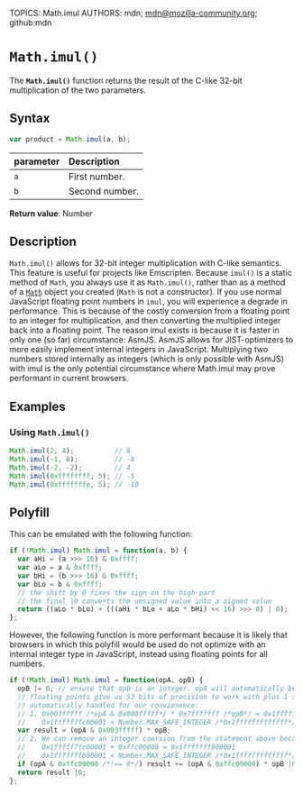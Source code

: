TOPICS: Math.imul
AUTHORS: mdn; mdn@mozilla-community.org; github:mdn

# `Math.imul()`

The **`Math.imul()`** function returns the result of the C-like 32-bit multiplication of the two parameters.

## Syntax

```javascript
var product = Math.imul(a, b);
```

| parameter | Description |
| :-- | :-- |
| `a` | First number. |
| `b` | Second number. |

**Return value**: Number

## Description

`Math.imul()` allows for 32-bit integer multiplication with C-like semantics. This feature is
useful for projects like Emscripten. Because `imul()` is a static method of `Math`, you always
use it as `Math.imul()`, rather than as a method of a [`Math`](/en/webfrontend/Math) object you
created (`Math` is not a constructor). If you use normal JavaScript floating point numbers in `imul`,
you will experience a degrade in performance. This is because of the costly conversion from a
floating point to an integer for multiplication, and then converting the multiplied integer back
into a floating point. The reason imul exists is because it is faster in only one (so far)
circumstance: AsmJS. AsmJS allows for JIST-optimizers to more easily implement internal integers
in JavaScript. Multiplying two numbers stored internally as integers (which is only possible with
AsmJS) with imul is the only potential circumstance where Math.imul may prove performant in current browsers.

## Examples

### Using `Math.imul()`

```javascript
Math.imul(2, 4);          // 8
Math.imul(-1, 8);         // -8
Math.imul(-2, -2);        // 4
Math.imul(0xffffffff, 5); // -5
Math.imul(0xfffffffe, 5); // -10
```

## Polyfill

This can be emulated with the following function:

```javascript
if (!Math.imul) Math.imul = function(a, b) {
  var aHi = (a >>> 16) & 0xffff;
  var aLo = a & 0xffff;
  var bHi = (b >>> 16) & 0xffff;
  var bLo = b & 0xffff;
  // the shift by 0 fixes the sign on the high part
  // the final |0 converts the unsigned value into a signed value
  return ((aLo * bLo) + (((aHi * bLo + aLo * bHi) << 16) >>> 0) | 0);
};
```

However, the following function is more performant because it is likely that browsers in which
this polyfill would be used do not optimize with an internal integer type in JavaScript,
instead using floating points for all numbers.

```javascript
if (!Math.imul) Math.imul = function(opA, opB) {
  opB |= 0; // ensure that opB is an integer. opA will automatically be coerced.
  // floating points give us 53 bits of precision to work with plus 1 sign bit
  // automatically handled for our convienence:
  // 1. 0x003fffff /*opA & 0x000fffff*/ * 0x7fffffff /*opB*/ = 0x1fffff7fc00001
  //    0x1fffff7fc00001 < Number.MAX_SAFE_INTEGER /*0x1fffffffffffff*/
  var result = (opA & 0x003fffff) * opB;
  // 2. We can remove an integer coersion from the statement above because:
  //    0x1fffff7fc00001 + 0xffc00000 = 0x1fffffff800001
  //    0x1fffffff800001 < Number.MAX_SAFE_INTEGER /*0x1fffffffffffff*/
  if (opA & 0xffc00000 /*!== 0*/) result += (opA & 0xffc00000) * opB |0;
  return result |0;
};
```
